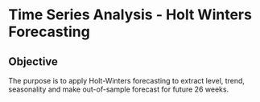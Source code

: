 # Time Series Analysis - Holt Winters Forecasting
## Objective
The purpose is to apply Holt-Winters forecasting to extract level, trend, seasonality and make out-of-sample forecast for future 26 weeks.

